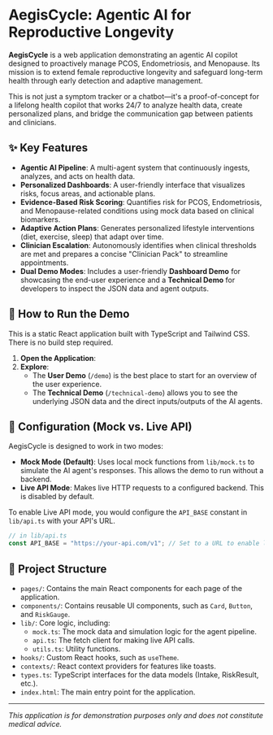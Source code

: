 # AegisCycle: Agentic AI for Reproductive Longevity

**AegisCycle** is a web application demonstrating an agentic AI copilot designed to proactively manage PCOS, Endometriosis, and Menopause. Its mission is to extend female reproductive longevity and safeguard long-term health through early detection and adaptive management.

This is not just a symptom tracker or a chatbot—it's a proof-of-concept for a lifelong health copilot that works 24/7 to analyze health data, create personalized plans, and bridge the communication gap between patients and clinicians.

## ✨ Key Features

- **Agentic AI Pipeline**: A multi-agent system that continuously ingests, analyzes, and acts on health data.
- **Personalized Dashboards**: A user-friendly interface that visualizes risks, focus areas, and actionable plans.
- **Evidence-Based Risk Scoring**: Quantifies risk for PCOS, Endometriosis, and Menopause-related conditions using mock data based on clinical biomarkers.
- **Adaptive Action Plans**: Generates personalized lifestyle interventions (diet, exercise, sleep) that adapt over time.
- **Clinician Escalation**: Autonomously identifies when clinical thresholds are met and prepares a concise "Clinician Pack" to streamline appointments.
- **Dual Demo Modes**: Includes a user-friendly **Dashboard Demo** for showcasing the end-user experience and a **Technical Demo** for developers to inspect the JSON data and agent outputs.

## 🚀 How to Run the Demo

This is a static React application built with TypeScript and Tailwind CSS. There is no build step required.

1.  **Open the Application**: 
2.  **Explore**:
    - The **User Demo** (`/demo`) is the best place to start for an overview of the user experience.
    - The **Technical Demo** (`/technical-demo`) allows you to see the underlying JSON data and the direct inputs/outputs of the AI agents.

## 🔧 Configuration (Mock vs. Live API)

AegisCycle is designed to work in two modes:

-   **Mock Mode (Default)**: Uses local mock functions from `lib/mock.ts` to simulate the AI agent's responses. This allows the demo to run without a backend.
-   **Live API Mode**: Makes live HTTP requests to a configured backend. This is disabled by default.

To enable Live API mode, you would configure the `API_BASE` constant in `lib/api.ts` with your API's URL.

```typescript
// in lib/api.ts
const API_BASE = "https://your-api.com/v1"; // Set to a URL to enable live mode
```

## 📂 Project Structure

-   `pages/`: Contains the main React components for each page of the application.
-   `components/`: Contains reusable UI components, such as `Card`, `Button`, and `RiskGauge`.
-   `lib/`: Core logic, including:
    -   `mock.ts`: The mock data and simulation logic for the agent pipeline.
    -   `api.ts`: The fetch client for making live API calls.
    -   `utils.ts`: Utility functions.
-   `hooks/`: Custom React hooks, such as `useTheme`.
-   `contexts/`: React context providers for features like toasts.
-   `types.ts`: TypeScript interfaces for the data models (Intake, RiskResult, etc.).
-   `index.html`: The main entry point for the application.

---

*This application is for demonstration purposes only and does not constitute medical advice.*
